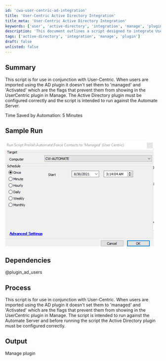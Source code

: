 ```yaml
---
id: 'cwa-user-centric-ad-integration'
title: 'User-Centric Active Directory Integration'
title_meta: 'User-Centric Active Directory Integration'
keywords: ['user', 'active-directory', 'integration', 'manage', 'plugin']
description: 'This document outlines a script designed to integrate User-Centric with Active Directory, ensuring that users imported via the AD plugin are properly flagged as managed and activated to prevent them from appearing in the UserCentric plugin in Manage. The script is intended for use on the Automate Server and requires correct configuration of the Active Directory plugin.'
tags: ['active-directory', 'integration', 'manage', 'plugin']
draft: false
unlisted: false
---
```

## Summary

This script is for use in conjunction with User-Centric. When users are imported using the AD plugin it doesn't set them to 'managed' and 'Activated' which are the flags that prevent them from showing in the UserCentric plugin in Manage. The Active Directory plugin must be configured correctly and the script is intended to run against the Automate Server.

Time Saved by Automation: 5 Minutes

## Sample Run

![Sample Run](../../../static/img/Force-Contacts-to-'Managed'-(User-Centric)/image_1.png)

## Dependencies

@plugin_ad_users

## Process

This script is for use in conjunction with User-Centric. When users are imported using the AD plugin it doesn't set them to 'managed' and 'Activated' which are the flags that prevent them from showing in the UserCentric plugin in Manage. The script is intended to run against the Automate Server and before running the script the Active Directory plugin must be configured correctly.

## Output

Manage plugin



